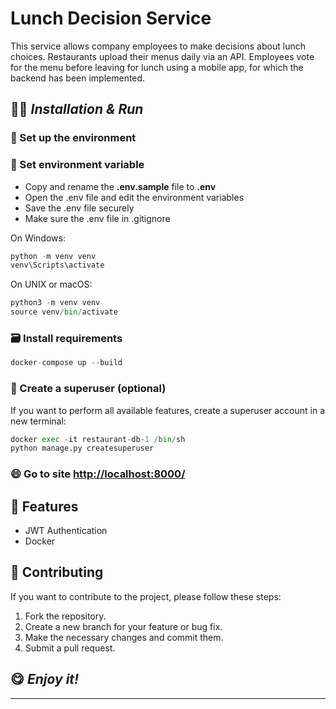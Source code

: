 # Lunch Decision Service

This service allows company employees to make decisions about lunch choices. Restaurants upload their menus daily via an API. Employees vote for the menu before leaving for lunch using a mobile app, for which the backend has been implemented.
## 👩‍💻 _Installation & Run_

### 🧠 Set up the environment

### 📝 Set environment variable

- Copy and rename the **.env.sample** file to **.env**
- Open the .env file and edit the environment variables
- Save the .env file securely
- Make sure the .env file in .gitignore

On Windows:
```python
python -m venv venv 
venv\Scripts\activate
```

On UNIX or macOS:
```python
python3 -m venv venv 
source venv/bin/activate
```

### 🗃️ Install requirements

```python
docker-compose up --build
```

### 👥 Create a superuser (optional)

If you want to perform all available features, create a superuser account in a new terminal:
```python
docker exec -it restaurant-db-1 /bin/sh
python manage.py createsuperuser
```

### 😄 Go to site [http://localhost:8000/](http://localhost:8000/)


## 📰 Features

- JWT Authentication
- Docker


## 📝 Contributing

If you want to contribute to the project, please follow these steps:
1. Fork the repository.
2. Create a new branch for your feature or bug fix.
3. Make the necessary changes and commit them.
4. Submit a pull request.

## 😋 _Enjoy it!_

---